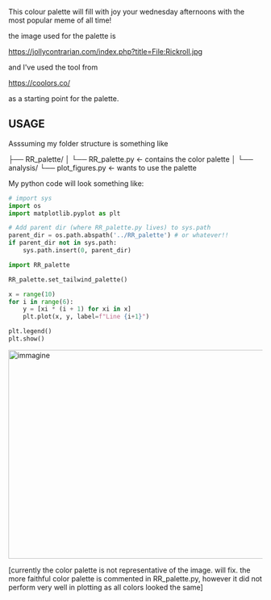 This colour palette will fill with joy your wednesday afternoons with the most popular meme of all time!

the image used for the palette is

https://jollycontrarian.com/index.php?title=File:Rickroll.jpg

and I've used the tool from

https://coolors.co/

as a starting point for the palette.


## USAGE
Asssuming my folder structure is something like  

├── RR_palette/
│   └── RR_palette.py             ← contains the color palette
│
└── analysis/
    └── plot_figures.py        ← wants to use the palette

My python code will look something like:

```python
# import sys
import os
import matplotlib.pyplot as plt

# Add parent dir (where RR_palette.py lives) to sys.path
parent_dir = os.path.abspath('../RR_palette') # or whatever!!
if parent_dir not in sys.path:
    sys.path.insert(0, parent_dir)

import RR_palette

RR_palette.set_tailwind_palette()

x = range(10)
for i in range(6):
    y = [xi * (i + 1) for xi in x]
    plt.plot(x, y, label=f"Line {i+1}")

plt.legend()
plt.show()

```

<img width="543" height="413" alt="immagine" src="https://github.com/user-attachments/assets/42c21c0b-0430-42e3-a237-530763c5e3dc" />

[currently the color palette is not representative of the image. will fix.
the more faithful color palette is commented in RR_palette.py, however it did not perform very well in plotting as all colors looked the same]
